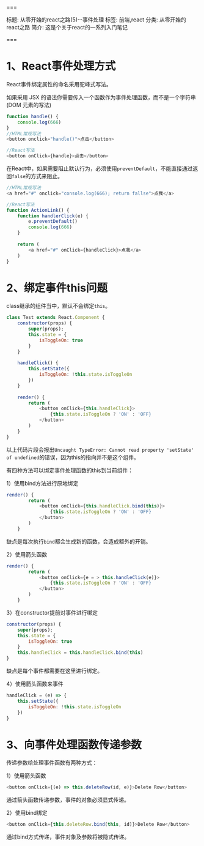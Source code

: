 ===

标题: 从零开始的react之路(5)--事件处理
标签: 前端,react
分类: 从零开始的react之路
简介: 这是个关于react的一系列入门笔记

===

# 1、React事件处理方式

React事件绑定属性的命名采用驼峰式写法。

如果采用 JSX 的语法你需要传入一个函数作为事件处理函数，而不是一个字符串(DOM 元素的写法)

```js
function handle() {
	console.log(666)
}
//HTML常规写法
<button onclick="handle()">点击</button>

//React写法
<button onClick={handle}>点击</button>
```
在React中，如果需要阻止默认行为，必须使用`preventDefault`，不能直接通过返回`false`的方式来阻止。

```js
//HTML常规写法
<a href="#" onclick="console.log(666); return fallse">点我</a>

//React写法
function ActionLink() {
	function handlerClick(e) {
		e.preventDefault()
		console.log(666)
	}
	
	return (
		<a href="#" onClick={handleClick}>点我</a>
	)
}
```

# 2、绑定事件this问题
class继承的组件当中，默认不会绑定`this`。

```js
class Test extends React.Component {
	constructor(props) {
		super(props);
		this.state = {
			isToggleOn: true
		}
	}
	
	handleClick() {
		this.setState({
			isToggleOn: !this.state.isToggleOn
		})
	}
	
	render() {
		return (
			<button onClick={this.handleClick}>
				{this.state.isToggleOn ? 'ON' : 'OFF}
			</button>
		)
	}
}
```

以上代码片段会报出`Uncaught TypeError: Cannot read property 'setState' of undefined`的错误，因为this的指向并不是这个组件。

有四种方法可以绑定事件处理函数的this到当前组件：

1）使用bind方法进行原地绑定

```js
render() {
		return (
			<button onClick={this.handleClick.bind(this)}>
				{this.state.isToggleOn ? 'ON' : 'OFF}
			</button>
		)
	}
```

缺点是每次执行`bind`都会生成新的函数，会造成额外的开销。

2）使用箭头函数

```js
render() {
		return (
			<button onClick={e = > this.handleClick(e)}>
				{this.state.isToggleOn ? 'ON' : 'OFF}
			</button>
		)
	}
```

3）在constructor提前对事件进行绑定

```js
constructor(props) {
	super(props);
	this.state = {
		isToggleOn: true
	}
	this.handleClick = this.handleClick.bind(this)
}
```

缺点是每个事件都需要在这里进行绑定。

4）使用箭头函数来事件

```js
handleClick = (e) => {
	this.setState({
		isToggleOn: !this.state.isToggleOn
	})
}
```

# 3、向事件处理函数传递参数

传递参数给处理事件函数有两种方式：

1）使用箭头函数

```js
<button onClick={(e) => this.deleteRow(id, e)}>Delete Row</button>
```

通过箭头函数传递参数，事件的对象必须显式传递。

2）使用bind绑定

```js
<button onClick={this.deleteRow.bind(this, id)}>Delete Row</button>
```

通过bind方式传递，事件对象及参数将被隐式传递。
